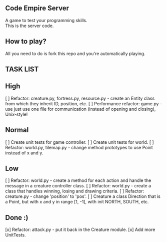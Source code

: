 Code Empire Server
------------------
A game to test your programming skills.<br>
This is the server code.

## How to play?
All you need to do is fork this repo and you're automatically playing.

TASK LIST
------------------
## High
[ ] Refactor: creature.py, fortress.py, resource.py - create an Entity class from which they inherit ID, position, etc.
[ ] Performance refactor: game.py - use just use one file for communication (instead of opening and closing), Unix-style!
## Normal
[ ] Create unit tests for game controller.
[ ] Create unit tests for world.
[ ] Refactor: world.py, tilemap.py - change method prototypes to use Point instead of x and y.
## Low
[ ] Refactor: world.py - create a method for each action and handle the message in a creature controller class.
[ ] Refactor: world.py - create a class that handles winning, losing and drawing criteria.
[ ] Refactor: creature.py - change 'position' to 'pos'.
[ ] Creature a class Direction that is a Point, but with x and y in range [1, -1], with init NORTH, SOUTH, etc.
## Done :)
[x] Refactor: attack.py - put it back in the Creature module.
[x] Add more UnitTests.